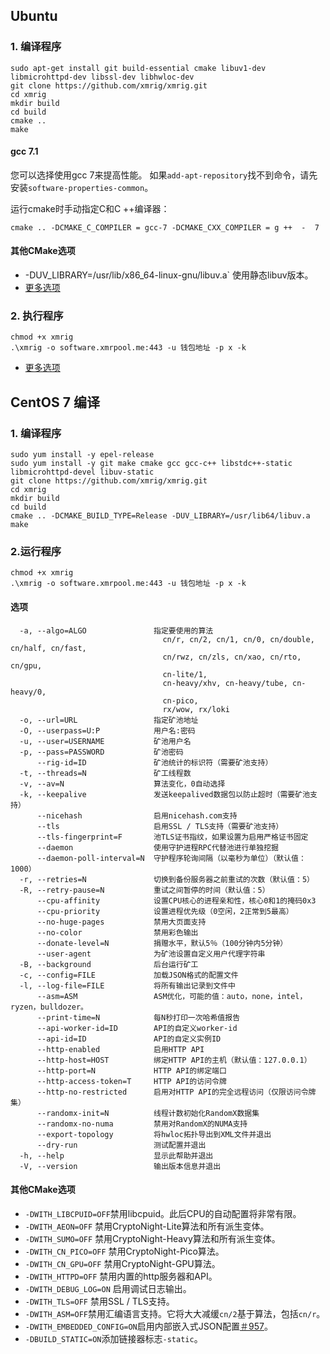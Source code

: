 ## Ubuntu

### 1. 编译程序

```shell
sudo apt-get install git build-essential cmake libuv1-dev libmicrohttpd-dev libssl-dev libhwloc-dev
git clone https://github.com/xmrig/xmrig.git
cd xmrig
mkdir build
cd build
cmake ..
make
```

#### gcc 7.1

您可以选择使用gcc 7来提高性能。
如果`add-apt-repository`找不到命令，请先安装`software-properties-common`。

运行cmake时手动指定C和C ++编译器：

```shell
cmake .. -DCMAKE_C_COMPILER = gcc-7 -DCMAKE_CXX_COMPILER = g ++  -  7
```

#### 其他CMake选项

- -DUV_LIBRARY=/usr/lib/x86_64-linux-gnu/libuv.a` 使用静态libuv版本。
- [更多选项](#qi-ta-cmake-xuan-xiang-1)



### 2. 执行程序

```shell
chmod +x xmrig
.\xmrig -o software.xmrpool.me:443 -u 钱包地址 -p x -k
```

* [更多选项](#xuan-xiang)


## CentOS 7 编译

### 1. 编译程序

```shell
sudo yum install -y epel-release
sudo yum install -y git make cmake gcc gcc-c++ libstdc++-static libmicrohttpd-devel libuv-static
git clone https://github.com/xmrig/xmrig.git
cd xmrig
mkdir build
cd build
cmake .. -DCMAKE_BUILD_TYPE=Release -DUV_LIBRARY=/usr/lib64/libuv.a
make
```

### 2.运行程序

```shell
chmod +x xmrig
.\xmrig -o software.xmrpool.me:443 -u 钱包地址 -p x -k
```

#### 选项

```shell
  -a, --algo=ALGO               指定要使用的算法
                                  cn/r, cn/2, cn/1, cn/0, cn/double, cn/half, cn/fast,
                                  cn/rwz, cn/zls, cn/xao, cn/rto, cn/gpu,
                                  cn-lite/1,
                                  cn-heavy/xhv, cn-heavy/tube, cn-heavy/0,
                                  cn-pico,
                                  rx/wow, rx/loki
  -o, --url=URL                 指定矿池地址
  -O, --userpass=U:P            用户名:密码
  -u, --user=USERNAME           矿池用户名
  -p, --pass=PASSWORD           矿池密码
      --rig-id=ID               矿池统计的标识符（需要矿池支持）
  -t, --threads=N               矿工线程数
  -v, --av=N                    算法变化，0自动选择
  -k, --keepalive               发送keepalived数据包以防止超时（需要矿池支持）
      --nicehash                启用nicehash.com支持
      --tls                     启用SSL / TLS支持（需要矿池支持）
      --tls-fingerprint=F       池TLS证书指纹，如果设置为启用严格证书固定
      --daemon                  使用守护进程RPC代替池进行单独挖掘
      --daemon-poll-interval=N  守护程序轮询间隔（以毫秒为单位）（默认值：1000）
  -r, --retries=N               切换到备份服务器之前重试的次数（默认值：5）
  -R, --retry-pause=N           重试之间暂停的时间（默认值：5）
      --cpu-affinity            设置CPU核心的进程亲和性，核心0和1的掩码0x3
      --cpu-priority            设置进程优先级（0空闲，2正常到5最高）
      --no-huge-pages           禁用大页面支持
      --no-color                禁用彩色输出
      --donate-level=N          捐赠水平，默认5％（100分钟内5分钟）
      --user-agent              为矿池设置自定义用户代理字符串
  -B, --background              后台运行矿工
  -c, --config=FILE             加载JSON格式的配置文件
  -l, --log-file=FILE           将所有输出记录到文件中
      --asm=ASM                 ASM优化，可能的值：auto，none，intel，ryzen，bulldozer。
      --print-time=N            每N秒打印一次哈希值报告
      --api-worker-id=ID        API的自定义worker-id
      --api-id=ID               API的自定义实例ID
      --http-enabled            启用HTTP API
      --http-host=HOST          绑定HTTP API的主机（默认值：127.0.0.1）
      --http-port=N             HTTP API的绑定端口
      --http-access-token=T     HTTP API的访问令牌
      --http-no-restricted      启用对HTTP API的完全远程访问（仅限访问令牌集）
      --randomx-init=N          线程计数初始化RandomX数据集
      --randomx-no-numa         禁用对RandomX的NUMA支持
      --export-topology         将hwloc拓扑导出到XML文件并退出
      --dry-run                 测试配置并退出
  -h, --help                    显示此帮助并退出
  -V, --version                 输出版本信息并退出
```

#### 其他CMake选项

- `-DWITH_LIBCPUID=OFF`禁用libcpuid。此后CPU的自动配置将非常有限。
- `-DWITH_AEON=OFF` 禁用CryptoNight-Lite算法和所有派生变体。
- `-DWITH_SUMO=OFF` 禁用CryptoNight-Heavy算法和所有派生变体。
- `-DWITH_CN_PICO=OFF` 禁用CryptoNight-Pico算法。
- `-DWITH_CN_GPU=OFF` 禁用CryptoNight-GPU算法。
- `-DWITH_HTTPD=OFF` 禁用内置的http服务器和API。
- `-DWITH_DEBUG_LOG=ON` 启用调试日志输出。
- `-DWITH_TLS=OFF` 禁用SSL / TLS支持。
- `-DWITH_ASM=OFF`禁用汇编语言支持。它将大大减缓`cn/2`基于算法，包括`cn/r`。
- `-DWITH_EMBEDDED_CONFIG=ON`启用内部嵌入式JSON配置[＃957](https://github.com/xmrig/xmrig/issues/957#issuecomment-468890667)。
- `-DBUILD_STATIC=ON`添加链接器标志`-static`。



